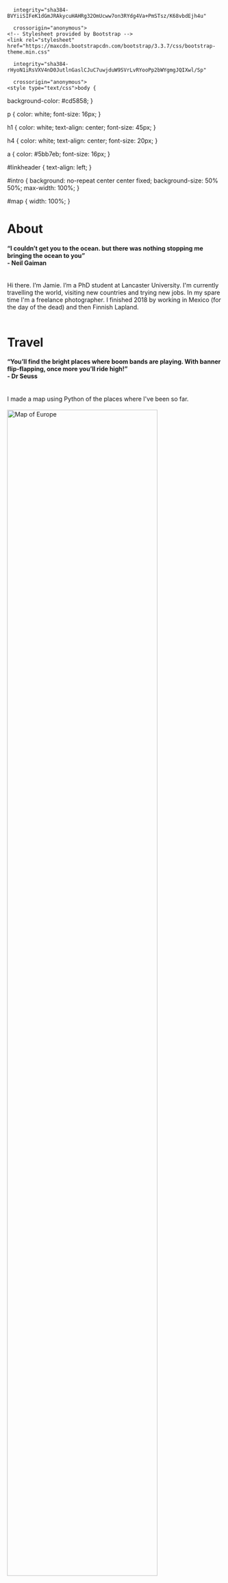 <!DOCTYPE html>
<html>
  <head>
    <meta http-equiv="content-type" content="text/html; charset=utf-8">
    <title>index</title>
    <!-- Latest compiled and minified CSS -->
    <link rel="stylesheet" href="https://maxcdn.bootstrapcdn.com/bootstrap/3.3.7/css/bootstrap.min.css"

      integrity="sha384-BVYiiSIFeK1dGmJRAkycuHAHRg32OmUcww7on3RYdg4Va+PmSTsz/K68vbdEjh4u"

      crossorigin="anonymous">
    <!-- Stylesheet provided by Bootstrap -->
    <link rel="stylesheet" href="https://maxcdn.bootstrapcdn.com/bootstrap/3.3.7/css/bootstrap-theme.min.css"

      integrity="sha384-rHyoN1iRsVXV4nD0JutlnGaslCJuC7uwjduW9SVrLvRYooPp2bWYgmgJQIXwl/Sp"

      crossorigin="anonymous">
    <style type="text/css">body {
  background-color: #cd5858;
}

p {
  color: white;
  font-size: 16px;
}

h1 {
  color: white;
  text-align: center;
  font-size: 45px;
}

h4 {
  color: white;
  text-align: center;
  font-size: 20px;
}

a {
  color: #5bb7eb;
  font-size: 16px;
}

#linkheader {
  text-align: left;
}

#intro {
  background: no-repeat center center fixed;
  background-size: 50% 50%;
  max-width: 100%;
}

#map {
  width: 100%;
}</style>
  </head>
  <body>
    <!--<div class="view" id="intro">
      <div class="full-bg-img"> <img id="topimg" src="Header_2.png" alt="Jamie Dumayne, Experamentalist">      </div>
    </div> -->
    <div class="container">
      <div class="row">
        <div class="col-lg-12">
          <h1>About</h1>
          <h4>“I couldn’t get you to the ocean. but there was nothing stopping
            me bringing the ocean to you” <br>
            - Neil Gaiman</h4>
        </div>
      </div>
      <div class="row">
        <div class="col-lg-12">
          <p><br>
            Hi there. I’m Jamie. I’m a PhD student at Lancaster University. I'm currently travelling the
            world, visiting new countries and trying new jobs. In my spare time
            I'm a freelance photographer. I finished 2018 by working in Mexico
            (for the day of the dead) and then Finnish Lapland.<br>
            <br>
          </p>
        </div>
      </div>
    </div>
    <div class="container">
      <div class="row">
        <div class="col-lg-12">
          <h1>Travel</h1>
          <h4>“You’ll find the bright places where boom bands are playing. With
            banner flip-flapping, once more you’ll ride high!” <br>
            - Dr Seuss</h4>
        </div>
        <div class="col-lg-12">
          <p><br>
            I made a map using Python of the places where I've been so far. <br>
            <br>
            <img id="map" src="Europe.png" alt="Map of Europe" width="83.5%"> <br>
            <br>
            <img id="map" src="Asia.png" alt="Map of Asia" width="83.5%"> <br>
            <br>
            <img id="map" src="US%20map.png" alt="Map of USA" width="83.5%"> </p>
        </div>
      </div>
    </div>
    <div class="container">
      <div class="row">
        <div class="col-lg-12">
          <h1>Physics</h1>
        </div>
        <div class="col-lg-12">
          <h4>“I have no special talents. I am only passionately curious”<br>
            - Albert Einstein</h4>
        </div>
        <div class="col-lg-12">
          <p><br>
            During my time at university I’ve carried out a few different
            research projects.</p>
          <p>3rd Year dissertation:<br>
            - Could the inclusion of Manganese Chloride and Manganese Fluoride
            solve the modelling issues in L type dwarfs (<a href="https://www.dropbox.com/s/70p9b1g1safbyj4/3rd%20year%20dissertation.pdf?dl=0"

              target="_blank">PDF</a>)</p>
          <p>Master's dissertation:<br>
            - The effect of limb darkening on exoplanet modelling ( <a href="https://www.dropbox.com/s/pnajx4g3gusasbk/4th%20year%20dissertation.pdf?dl=0"

              target="_blank">PDF</a>) </p>
        </div>
      </div>
    </div>
    <div class="container">
      <div class="row">
        <div class="col-lg-12">
          <h1>Skills</h1>
          <h4>“Success at anything will always come down to this: focus and
            effort. And we control both” <br>
            - Dwayne ‘The Rock’ Johnson</h4>
          <p><br>
            Unfortunately, the days of a mad scientist working out of a garden
            shed are over. The physicists have been forced to become more
            civilised and work in shiny, clean labs and the chemists have
            finally been convinced to stop eating their experiments. <br>
            <br>
            With these progressive steps, a large chunk of physics is carried
            out on computers. This means I’ve developed some experience with
            technology, as well as other skills.</p>
          <br>
        </div>
      </div>
      <div class="row">
        <div class="col-lg-4 col-xs-2"></div>
        <div class="col-lg-2 col-xs-4">
          <p>Html &amp; CSS <br>
            Linux <br>
            Microsoft Office <br>
            Python </p>
        </div>
        <p></p>
        <div class="col-lg-6 col-xs-4"> <img src="Star%20Full%202.png" alt="Gold star"

            height="15"><img src="Star%20Full%202.png" alt="Gold star" height="15"><img

            src="Star%20Full%202.png" alt="Gold star" height="15"><img src="Star%20Empty%202.png"

            alt="Empty star" height="15"><img src="Star%20Empty%202.png" alt="Empty star"

            height="15"> <br>
          <img src="Star%20Full%202.png" alt="Gold star" height="15"><img src="Star%20Empty%202.png"

            alt="Empty star" height="15"><img src="Star%20Empty%202.png" alt="Empty star"

            height="15"><img src="Star%20Empty%202.png" alt="Empty star" height="15"><img

            src="Star%20Empty%202.png" alt="Empty star" height="15"> <br>
          <img src="Star%20Full%202.png" alt="Gold star" height="15"><img src="Star%20Full%202.png"

            alt="Gold star" height="15"><img src="Star%20Full%202.png" alt="Gold star"

            height="15"><img src="Star%20Full%202.png" alt="Gold star" height="15"><img

            src="Star%20Full%202.png" alt="Gold star" height="15"> <br>
          <img src="Star%20Full%202.png" alt="Gold star" height="15"><img src="Star%20Full%202.png"

            alt="Gold star" height="15"><img src="Star%20Full%202.png" alt="Gold star"

            height="15"><img src="Star%20Empty%202.png" alt="Empty star" height="15"><img

            src="Star%20Empty%202.png" alt="Empty star" height="15"> </div>
      </div>
      <div class="row">
        <div class="col-lg-4 col-xs-2"></div>
        <div class="col-lg-2 col-xs-4"><br>
          <p>After Effects <br>
            Dreamweaver <br>
            Illustrator <br>
            Lightroom <br>
            Photoshop </p>
        </div>
        <div class="col-lg-6 col-xs-4"> <br>
          <img src="Star%20Full%202.png" alt="Gold star" height="15"><img src="Star%20Full%202.png"

            alt="Gold star" height="15"><img src="Star%20Empty%202.png" alt="Empty star"

            height="15"><img src="Star%20Empty%202.png" alt="Empty star" height="15"><img

            src="Star%20Empty%202.png" alt="Empty star" height="15"> <br>
          <img src="Star%20Full%202.png" alt="Gold star" height="15"><img src="Star%20Full%202.png"

            alt="Gold star" height="15"><img src="Star%20Empty%202.png" alt="Empty star"

            height="15"><img src="Star%20Empty%202.png" alt="Empty star" height="15"><img

            src="Star%20Empty%202.png" alt="Empty star" height="15"> <br>
          <img src="Star%20Full%202.png" alt="Gold star" height="15"><img src="Star%20Full%202.png"

            alt="Gold star" height="15"><img src="Star%20Full%202.png" alt="Gold star"

            height="15"><img src="Star%20Empty%202.png" alt="Empty star" height="15"><img

            src="Star%20Empty%202.png" alt="Empty star" height="15"> <br>
          <img src="Star%20Full%202.png" alt="Gold star" height="15"><img src="Star%20Full%202.png"

            alt="Gold star" height="15"><img src="Star%20Full%202.png" alt="Gold star"

            height="15"><img src="Star%20Full%202.png" alt="Gold star" height="15"><img

            src="Star%20Empty%202.png" alt="Empty star" height="15"> <br>
          <img src="Star%20Full%202.png" alt="Gold star" height="15"><img src="Star%20Full%202.png"

            alt="Gold star" height="15"><img src="Star%20Empty%202.png" alt="Empty star"

            height="15"><img src="Star%20Empty%202.png" alt="Empty star" height="15"><img

            src="Star%20Empty%202.png" alt="Empty star" height="15"> </div>
      </div>
      <div class="row">
        <div class="col-lg-4 col-xs-2"></div>
        <div class="col-lg-2 col-xs-4"><br>
          <p>English (Mother tongue) <br>
            Spanish <br>
            Welsh </p>
        </div>
        <div class="col-lg-6 col-xs-4"> <br>
          <img src="Star%20Full%202.png" alt="Gold star" height="15"><img src="Star%20Full%202.png"

            alt="Gold star" height="15"><img src="Star%20Full%202.png" alt="Gold star"

            height="15"><img src="Star%20Full%202.png" alt="Gold star" height="15"><img

            src="Star%20Full%202.png" alt="Gold star" height="15"> <br>
          <img src="Star%20Full%202.png" alt="Gold star" height="15"><img src="Star%20Empty%202.png"

            alt="Empty star" height="15"><img src="Star%20Empty%202.png" alt="Empty star"

            height="15"><img src="Star%20Empty%202.png" alt="Empty star" height="15"><img

            src="Star%20Empty%202.png" alt="Empty star" height="15"> <br>
          <img src="Star%20Full%202.png" alt="Gold star" height="15"><img src="Star%20Empty%202.png"

            alt="Empty star" height="15"><img src="Star%20Empty%202.png" alt="Empty star"

            height="15"><img src="Star%20Empty%202.png" alt="Empty star" height="15"><img

            src="Star%20Empty%202.png" alt="Empty star" height="15"> </div>
      </div>
      <div class="row">
        <div class="col-lg-4 col-xs-2"></div>
        <div class="col-lg-2 col-xs-4"><br>
          <p>Computer hardware <br>
            Drumming <br>
            Photography <br>
            Snowboarding </p>
        </div>
        <div class="col-lg-6 col-xs-4"> <br>
          <img src="Star%20Full%202.png" alt="Gold star" height="15"><img src="Star%20Full%202.png"

            alt="Gold star" height="15"><img src="Star%20Full%202.png" alt="Gold star"

            height="15"><img src="Star%20Full%202.png" alt="Gold star" height="15"><img

            src="Star%20Empty%202.png" alt="Empty star" height="15"> <br>
          <img src="Star%20Full%202.png" alt="Gold star" height="15"><img src="Star%20Empty%202.png"

            alt="Empty star" height="15"><img src="Star%20Empty%202.png" alt="Empty star"

            height="15"><img src="Star%20Empty%202.png" alt="Empty star" height="15"><img

            src="Star%20Empty%202.png" alt="Empty star" height="15"> <br>
          <img src="Star%20Full%202.png" alt="Gold star" height="15"><img src="Star%20Full%202.png"

            alt="Gold star" height="15"><img src="Star%20Full%202.png" alt="Gold star"

            height="15"><img src="Star%20Full%202.png" alt="Gold star" height="15"><img

            src="Star%20Empty%202.png" alt="Empty star" height="15"> <br>
          <img src="Star%20Full%202.png" alt="Gold star" height="15"><img src="Star%20Full%202.png"

            alt="Gold star" height="15"><img src="Star%20Empty%202.png" alt="Empty star"

            height="15"><img src="Star%20Empty%202.png" alt="Empty star" height="15"><img

            src="Star%20Empty%202.png" alt="Empty star" height="15"> </div>
      </div>
    </div>
    <div class="container">
      <div class="row">
        <div class="col-lg-12">
          <h1>Links</h1>
          <div class="col-lg-3 col-xs-2"></div>
          <div class="col-lg-3 col-xs-4">
            <h4 id="linkheader">My portfolio</h4>
            <p>Photo portfolio: <a href="https://500px.com/jamiedumayne/galleries/portfolio"

                target="_blank">500px</a> <br>
              Graphic design Portfolio: <a href="https://www.behance.net/jamiedumay0c3c"

                target="_blank">Behance</a> <br>
              Video: <a href="https://www.youtube.com/channel/UCdgjywKFrDXY9RQFii6zlUA"
                        target="_blank">Youtube</a> </p>
          </div>
          <div class="col-lg-3 col-xs-4">
            <h4 id="linkheader">Contact</h4>
            <p>Email: jamiedumayne@yahoo.co.uk <br>
              <a href="https://www.instagram.com/jamiedumayne/" target="_blank">Instagram</a></p>
            <div class="col-lg-4"> </div>
          </div>
        </div>
      </div>
    </div>
  </body>
</html>
